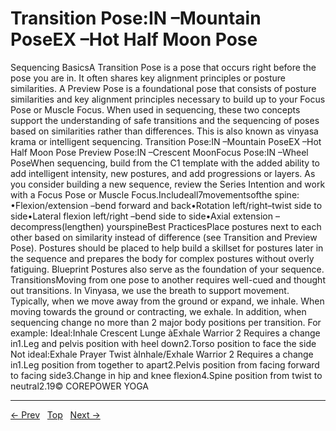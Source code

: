 # Transition Pose:IN –Mountain PoseEX –Hot Half Moon Pose

Sequencing BasicsA Transition Pose is a pose that occurs right before the pose you are in. It often shares key alignment principles or posture similarities.
A Preview Pose is a foundational pose that consists of posture similarities and key alignment principles necessary to build up to your Focus Pose or Muscle Focus. When used in sequencing, these two concepts support the understanding of safe transitions and the sequencing of poses based on similarities rather than differences. This is also known as vinyasa krama or intelligent sequencing.
Transition Pose:IN –Mountain PoseEX –Hot Half Moon Pose
Preview Pose:IN –Crescent MoonFocus Pose:IN –Wheel PoseWhen sequencing, build from the C1 template with the added ability to add intelligent intensity, new postures, and add progressions or layers. As you consider building a new sequence, review the Series Intention and work with a Focus Pose or Muscle Focus.Includeall7movementsofthe spine: •Flexion/extension –bend forward and back•Rotation left/right–twist side to side•Lateral flexion left/right –bend side to side•Axial extension –decompress(lengthen) yourspineBest PracticesPlace postures next to each other based on similarity instead of difference (see Transition and Preview Pose). Postures should be placed to help build a skillset for postures later in the sequence and prepares the body for complex postures without overly fatiguing. Blueprint Postures also serve as the foundation of your sequence. TransitionsMoving from one pose to another requires well-cued and thought out transitions. In Vinyasa, we use the breath to support movement. Typically, when we move away from the ground or expand, we inhale. When moving towards the ground or contracting, we exhale. In addition, when sequencing change no more than 2 major body positions per transition. For example: Ideal:Inhale Crescent Lunge àExhale Warrior 2 Requires a change in1.Leg and pelvis position with heel down2.Torso position to face the side Not ideal:Exhale Prayer Twist àInhale/Exhale Warrior 2 Requires a change in1.Leg position from together to apart2.Pelvis position from facing forward to facing side3.Change in hip and knee flexion4.Spine position from twist to neutral2.19© COREPOWER YOGA


---
[← Prev](/pages/page-038.md) &nbsp; [Top](/index.md) &nbsp; [Next →](/pages/page-040.md)
